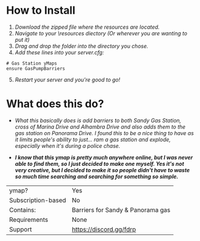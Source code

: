 # How to Install

1. *Download the zipped file where the resources are located.*
2. *Navigate to your \resources diectory (Or wherever you are wanting to put it)*
3. *Drag and drop the folder into the directory you chose.*
4. *Add these lines into your server.cfg:*
```
# Gas Station yMaps
ensure GasPumpBarriers
```
5. *Restart your server and you're good to go!*

# What does this do?
* *What this basically does is add barriers to both Sandy Gas Station, cross of Marina Drive and Alhambra Drive and also adds them to the gas station on Panorama Drive. I found this to be a nice thing to have as it limits people's ability to just... ram a gas station and explode, especially when it's during a police chase.*


* ***I know that this ymap is pretty much anywhere online, but I was never able to find them, so I just decided to make one myself. Yes it's not very creative, but I decided to make it so people didn't have to waste so much time searching and searching for something so simple.***

|                     |                            |
|---------------------|----------------------------|
| ymap?               | Yes                        |
| Subscription-based  | No                         |
| Contains:           | Barriers for Sandy & Panorama gas   |
| Requirements        | None                       |
| Support             | https://discord.gg/fdrp    |
